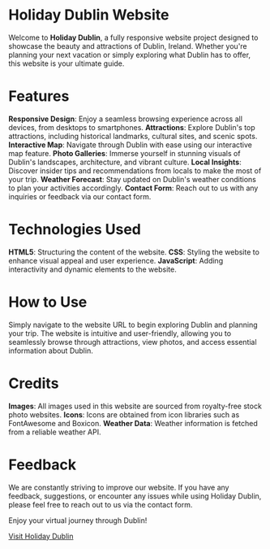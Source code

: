 ﻿# Holiday Dublin Website

Welcome to **Holiday Dublin**, a fully responsive website project designed to showcase the beauty and attractions of Dublin, Ireland. Whether you're planning your next vacation or simply exploring what Dublin has to offer, this website is your ultimate guide.

# Features

**Responsive Design**: Enjoy a seamless browsing experience across all devices, from desktops to smartphones.
**Attractions**: Explore Dublin's top attractions, including historical landmarks, cultural sites, and scenic spots.
**Interactive Map**: Navigate through Dublin with ease using our interactive map feature.
**Photo Galleries**: Immerse yourself in stunning visuals of Dublin's landscapes, architecture, and vibrant culture.
**Local Insights**: Discover insider tips and recommendations from locals to make the most of your trip.
**Weather Forecast**: Stay updated on Dublin's weather conditions to plan your activities accordingly.
**Contact Form**: Reach out to us with any inquiries or feedback via our contact form.

# Technologies Used

**HTML5**: Structuring the content of the website.
**CSS**: Styling the website to enhance visual appeal and user experience.
**JavaScript**: Adding interactivity and dynamic elements to the website.

# How to Use

Simply navigate to the website URL to begin exploring Dublin and planning your trip. The website is intuitive and user-friendly, allowing you to seamlessly browse through attractions, view photos, and access essential information about Dublin.

# Credits

**Images**: All images used in this website are sourced from royalty-free stock photo websites.
**Icons**: Icons are obtained from icon libraries such as FontAwesome and Boxicon.
**Weather Data**: Weather information is fetched from a reliable weather API.

# Feedback

We are constantly striving to improve our website. If you have any feedback, suggestions, or encounter any issues while using Holiday Dublin, please feel free to reach out to us via the contact form.

Enjoy your virtual journey through Dublin!

[Visit Holiday Dublin](https://holiday-dublin.netlify.app)
